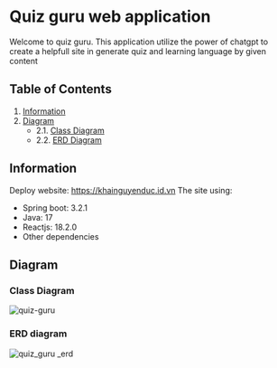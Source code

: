 # Quiz guru web application

Welcome to quiz guru. This application utilize the power of chatgpt to create a helpfull site in generate quiz and learning language by given content

## Table of Contents
1. [Information](#information)
2. [Diagram](#diagram)
   - 2.1. [Class Diagram](#class-diagram)
   - 2.2. [ERD Diagram](#erd-diagram)
## Information

Deploy website: https://khainguyenduc.id.vn
The site using:

- Spring boot: 3.2.1
- Java: 17
- Reactjs: 18.2.0
- Other dependencies

## Diagram

### Class Diagram

![quiz-guru](https://github.com/KhaiNguyenDuc/quiz-guru/assets/71761537/4fd08c02-e25b-4917-bca3-b7c8c36d1cea)

### ERD diagram

![quiz_guru _erd](https://github.com/KhaiNguyenDuc/quiz-guru/assets/71761537/03996368-a48d-4ac4-b898-18e00677d3b5)

